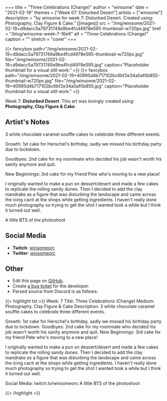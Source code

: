 +++
title =       "Three Celebrations (Change)"
author =      "winsome"
date =        "2021-02-19"
themes =      ["Week 07: Disturbed Desert"]
artists =     ["winsome"]
description = "by winsome for week 7: Disturbed Desert. Created using: Photography, Clay Figure & Cake."
[[images]]
      src = "/img/winsome/2021-02-19+d9dacc5a79731749a9be4fcd4978e595-thumbnail-w720px.jpg"
      href = "/blog/winsome-week-7-16e6"
      alt = "Three Celebrations (Change)"
      caption = ""
      stretch = "cover"
+++

{{< fancybox path="/img/winsome/2021-02-19+d9dacc5a79731749a9be4fcd4978e595-thumbnail-w720px.jpg" file="/img/winsome/2021-02-19+d9dacc5a79731749a9be4fcd4978e595.jpg" caption="Placeholder thumbnail for a visual still work." >}}
{{< fancybox path="/img/winsome/2021-02-19+40995d4b717102bc6bf2e34a0af0b855-thumbnail-w720px.jpg" file="/img/winsome/2021-02-19+40995d4b717102bc6bf2e34a0af0b855.jpg" caption="Placeholder thumbnail for a visual still work." >}}


Week 7: **Disturbed Desert**. This art was lovingly created using: **Photography, Clay Figure & Cake**.

## Artist's Notes

3 white chocolate caramel souffle cakes to celebrate three different events.

Growth: 1st cake for Herschel's birthday, sadly we missed his birthday party due to lockdown.

Goodbyes: 2nd cake for my roommate who decided his job wasn't worth his sanity anymore and quit.

New Beginnings: 3rd cake for my friend Pete who's moving to a new place!

I originally wanted to make a pun on dessert/desert and made a few cakes to replicate the rolling sandy dunes. Then I decided to add the clay mandrake as a figure that was disturbing the landscape and came across the icing cacti at the shops while getting ingredients. I haven't really done much photography so trying to get the shot I wanted took a while but I think it turned out well.

A little BTS of the photoshoot

## Social Media

- **Twitch**: <a href='https://twitch.tv/winsomeorc' target='_blank'>winsomeorc</a>
- **Twitter**: <a href='https://twitter.com/winsomeorc' target='_blank'>winsomeorc</a>

## Other

- Edit this page on [GitHub](https://github.com/teaminkling/web-refresh/edit/main/content/blog/winsome-week-7-16e6.md).
- Create [a bug ticket](https://github.com/teaminkling/web-refresh/issues/new?assignees=&labels=bug&template=problem-report.md&title=) for the developer.
- Parsed source from Discord is as follows:

{{< highlight txt >}}
Week: 7
Title: Three Celebrations (Change)
Medium: Photography, Clay Figure & Cake
Description: 3 white chocolate caramel souffle cakes to celebrate three different events.

Growth: 1st cake for Herschel's birthday, sadly we missed his birthday party due to lockdown.
Goodbyes: 2nd cake for my roommate who decided his job wasn't worth his sanity anymore and quit.
New Beginnings: 3rd cake for my friend Pete who's moving to a new place!

I originally wanted to make a pun on dessert/desert and made a few cakes to replicate the rolling sandy dunes. Then I decided to add the clay mandrake as a figure that was disturbing the landscape and came across the icing cacti at the shops while getting ingredients. I haven't really done much photography so trying to get the shot I wanted took a while but I think it turned out well.

Social Media: twitch.tv/winsomeorc
A little BTS of the photoshoot

{{< /highlight >}}